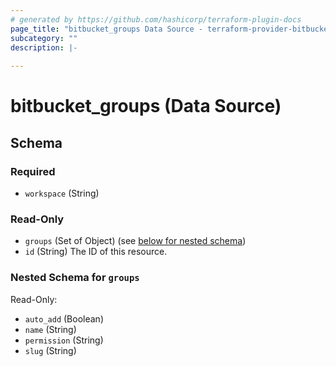 ```yaml
---
# generated by https://github.com/hashicorp/terraform-plugin-docs
page_title: "bitbucket_groups Data Source - terraform-provider-bitbucket"
subcategory: ""
description: |-
  
---
```


# bitbucket_groups (Data Source)





<!-- schema generated by tfplugindocs -->
## Schema

### Required

- `workspace` (String)

### Read-Only

- `groups` (Set of Object) (see [below for nested schema](#nestedatt--groups))
- `id` (String) The ID of this resource.

<a id="nestedatt--groups"></a>
### Nested Schema for `groups`

Read-Only:

- `auto_add` (Boolean)
- `name` (String)
- `permission` (String)
- `slug` (String)


